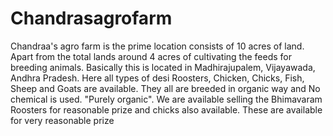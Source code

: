 # Chandrasagrofarm

Chandraa's agro farm is the prime location consists of 10 acres of land. Apart from the total lands around 4 acres of cultivating the feeds for breeding animals. Basically this is located in Madhirajupalem, Vijayawada, Andhra Pradesh. Here all types of desi Roosters, Chicken, Chicks, Fish, Sheep and Goats are available. They all are breeded in organic way and No chemical is used. "Purely organic".
We are available selling the Bhimavaram Roosters for reasonable prize and chicks also available. These are available for very reasonable prize
